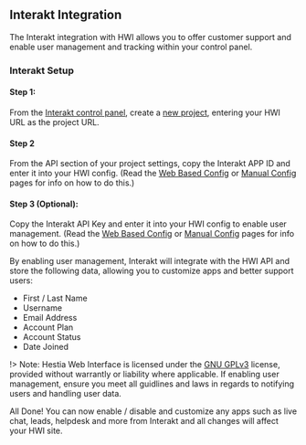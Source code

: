## Interakt Integration

The Interakt integration with HWI allows you to offer customer support and enable user management and tracking within your control panel.

### Interakt Setup

#### Step 1:
From the [Interakt control panel](https://app.interakt.co/), create a [new project](https://app.interakt.co/projects/new), entering your HWI URL as the project URL.

#### Step 2
From the API section of your project settings, copy the Interakt APP ID and enter it into your HWI config. (Read the [Web Based Config](web-config#optional-integrations) or [Manual Config](manual-config#integrations) pages for info on how to do this.)

#### Step 3 (Optional):

Copy the Interakt API Key and enter it into your HWI config to enable user management. (Read the [Web Based Config](web-config#optional-integrations) or [Manual Config](manual-config#integrations) pages for info on how to do this.) 

By enabling user management, Interakt will integrate with the HWI API and store the following data, allowing you to customize apps and better support users:
- First / Last Name
- Username
- Email Address
- Account Plan
- Account Status
- Date Joined

!> Note: Hestia Web Interface is licensed under the [GNU GPLv3](https://choosealicense.com/licenses/gpl-3.0/) license, provided without warrantly or liability where applicable. If enabling user management, ensure you meet all guidlines and laws in regards to notifying users and handling user data. 

All Done! You can now enable / disable and customize any apps such as live chat, leads, helpdesk and more from Interakt and all changes will affect your HWI site.